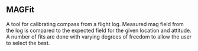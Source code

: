 ## MAGFit

A tool for calibrating compass from a flight log. Measured mag field from the log is compared to the expected field for the given location and attitude. A number of fits are done with varying degrees of freedom to allow the user to select the best.
